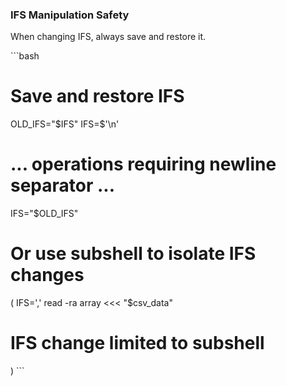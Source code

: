 ### IFS Manipulation Safety
When changing IFS, always save and restore it.

\`\`\`bash
# Save and restore IFS
OLD_IFS="$IFS"
IFS=$'\n'
# ... operations requiring newline separator ...
IFS="$OLD_IFS"

# Or use subshell to isolate IFS changes
(
  IFS=','
  read -ra array <<< "$csv_data"
  # IFS change limited to subshell
)
\`\`\`
